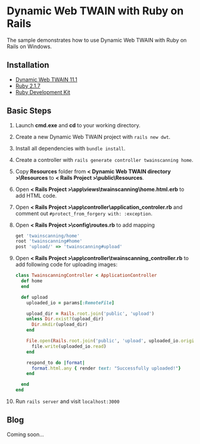 # Dynamic Web TWAIN with Ruby on Rails
The sample demonstrates how to use Dynamic Web TWAIN with Ruby on Rails on Windows.

Installation
------------
* [Dynamic Web TWAIN 11.1][1]
* [Ruby 2.1.7][2]
* [Ruby Development Kit][3]

Basic Steps
-----------
1. Launch **cmd.exe** and **cd** to your working directory.
2. Create a new Dynamic Web TWAIN project with ``rails new dwt``.
3. Install all dependencies with ``bundle install``.
4. Create a controller with ``rails generate controller twainscanning home``.
5. Copy **Resources** folder from **< Dynamic Web TWAIN directory >\Resources**
   to **< Rails Project >\public\Resources**.
6. Open **< Rails Project >\app\views\twainscanning\home.html.erb** to add HTML code.
7. Open **< Rails Project >\app\controller\application_controler.rb** and comment out ``#protect_from_forgery with: :exception``.
8. Open **< Rails Project >\config\routes.rb** to add mapping

    ``` ruby
    get 'twainscanning/home'
    root 'twainscanning#home'
    post 'upload/' => 'twainscanning#upload'
    ```
9. Open **< Rails Project >\app\controller\twainscanning_controller.rb** to add following code for uploading images:

    ``` ruby
    class TwainscanningController < ApplicationController
      def home
      end

      def upload
        uploaded_io = params[:RemoteFile]

        upload_dir = Rails.root.join('public', 'upload')
        unless Dir.exist?(upload_dir)
          Dir.mkdir(upload_dir)
        end

        File.open(Rails.root.join('public', 'upload', uploaded_io.original_filename), 'wb') do |file|
          file.write(uploaded_io.read)
        end

        respond_to do |format|
          format.html.any { render text: "Successfully uploaded!"}
        end

      end
    end

    ```
10. Run ``rails server`` and visit ``localhost:3000``

Blog
----
Coming soon...

[1]:http://www.dynamsoft.com/Downloads/WebTWAIN_Download.aspx
[2]:http://dl.bintray.com/oneclick/rubyinstaller/ruby-2.1.7-i386-mingw32.7z
[3]:http://dl.bintray.com/oneclick/rubyinstaller/DevKit-mingw64-32-4.7.2-20130224-1151-sfx.exe
